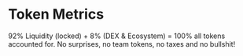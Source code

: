 # Token Metrics

92% Liquidity (locked) + 8% (DEX & Ecosystem) = 100% all tokens accounted for. No surprises, no team tokens, no taxes and no bullshit!
